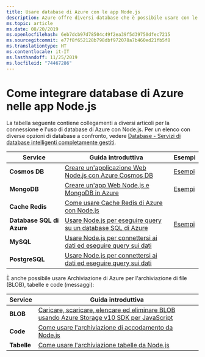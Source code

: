```yaml
---
title: Usare database di Azure con le app Node.js
description: Azure offre diversi database che è possibile usare con le app Web e altre app Node.js.
ms.topic: article
ms.date: 08/20/2019
ms.openlocfilehash: 6eb7dcb97d78504c49f2ea39f5d39750dfec7215
ms.sourcegitcommit: e77f8f652128b798dbf972078a7b460ed21fb5f8
ms.translationtype: HT
ms.contentlocale: it-IT
ms.lasthandoff: 11/25/2019
ms.locfileid: "74467286"
---
```

# <a name="how-to-integrate-azure-databases-in-nodejs-apps"></a>Come integrare database di Azure nelle app Node.js

La tabella seguente contiene collegamenti a diversi articoli per la connessione e l'uso di database di Azure con Node.js. Per un elenco con diverse opzioni di database a confronto, vedere [Database - Servizi di database intelligenti completamente gestiti](https://azure.microsoft.com/product-categories/databases/).

| Service | Guida introduttiva | Esempi |
| --- | --- | --- |
| **Cosmos DB** | [Creare un'applicazione Web Node.js con Azure Cosmos DB](/azure/cosmos-db/create-sql-api-nodejs) | [Esempi](https://docs.microsoft.com/samples/browse/?languages=javascript%2Cnodejs&products=azure-cosmos-db) |
| **MongoDB** | [Creare un'app Web Node.js e MongoDB in Azure](/azure/app-service-web/app-service-web-tutorial-nodejs-mongodb-app) | [Esempi](https://docs.microsoft.com/samples/browse/?languages=javascript%2Cnodejs&term=Mongo%20DB) |
| **Cache Redis** | [Come usare Cache Redis di Azure con Node.js](/azure/redis-cache/cache-nodejs-get-started) | |
| **Database SQL di Azure** | [Usare Node.js per eseguire query su un database SQL di Azure](/azure/sql-database/sql-database-connect-query-nodejs) | [Esempi](https://docs.microsoft.com/samples/browse/?languages=javascript%2Cnodejs&products=azure-sql-database) | |
| **MySQL** | [Usare Node.js per connettersi ai dati ed eseguire query sui dati](/azure/mysql/connect-nodejs) | |
| **PostgreSQL** | [Usare Node.js per connettersi ai dati ed eseguire query sui dati](/azure/postgresql/connect-nodejs) | |

È anche possibile usare Archiviazione di Azure per l'archiviazione di file (BLOB), tabelle e code (messaggi):

| Service | Guida introduttiva |
| --- | --- |
| **BLOB** | [Caricare, scaricare, elencare ed eliminare BLOB usando Azure Storage v10 SDK per JavaScript](/azure/storage/blobs/storage-quickstart-blobs-nodejs-v10) |
| **Code** | [Come usare l'archiviazione di accodamento da Node.js](/azure/storage/queues/storage-nodejs-how-to-use-queues) |
| **Tabelle** | [Come usare l'archiviazione tabelle da Node.js](/azure/cosmos-db/table-storage-how-to-use-nodejs) |
